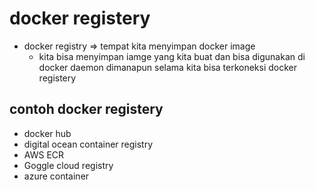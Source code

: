 # docker registery
- docker registry => tempat kita menyimpan docker image
  - kita bisa menyimpan iamge yang kita buat dan bisa digunakan di docker daemon dimanapun selama kita bisa terkoneksi docker registery

## contoh docker registery
- docker hub
- digital ocean container registry
- AWS ECR
- Goggle cloud registry
- azure container